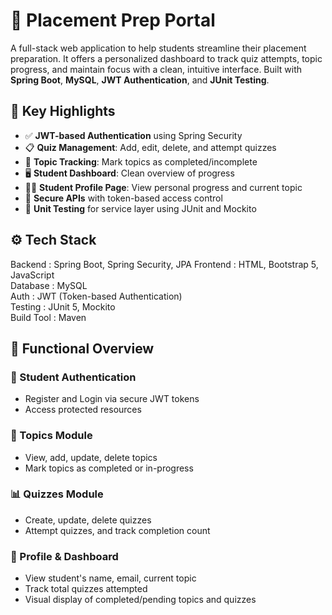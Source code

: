 # 🎯 Placement Prep Portal

A full-stack web application to help students streamline their placement preparation. It offers a personalized dashboard to track quiz attempts, topic progress, and maintain focus with a clean, intuitive interface. Built with **Spring Boot**, **MySQL**, **JWT Authentication**, and **JUnit Testing**.


## 📌 Key Highlights

- ✅ **JWT-based Authentication** using Spring Security
- 📋 **Quiz Management**: Add, edit, delete, and attempt quizzes
- 🧠 **Topic Tracking**: Mark topics as completed/incomplete
- 🖥️ **Student Dashboard**: Clean overview of progress
- 🧑‍🎓 **Student Profile Page**: View personal progress and current topic
- 🔐 **Secure APIs** with token-based access control
- 🧪 **Unit Testing** for service layer using JUnit and Mockito



## ⚙️ Tech Stack

Backend     : Spring Boot, Spring Security, JPA 
Frontend    : HTML, Bootstrap 5, JavaScript     
Database    : MySQL                             
Auth        : JWT (Token-based Authentication)  
Testing     : JUnit 5, Mockito                  
Build Tool  : Maven                             


## 🚀 Functional Overview

### 👤 Student Authentication

- Register and Login via secure JWT tokens
- Access protected resources 

### 📘 Topics Module

- View, add, update, delete topics
- Mark topics as completed or in-progress

### 📊 Quizzes Module

- Create, update, delete quizzes
- Attempt quizzes, and track completion count

### 🧑 Profile & Dashboard

- View student's name, email, current topic
- Track total quizzes attempted
- Visual display of completed/pending topics and quizzes
